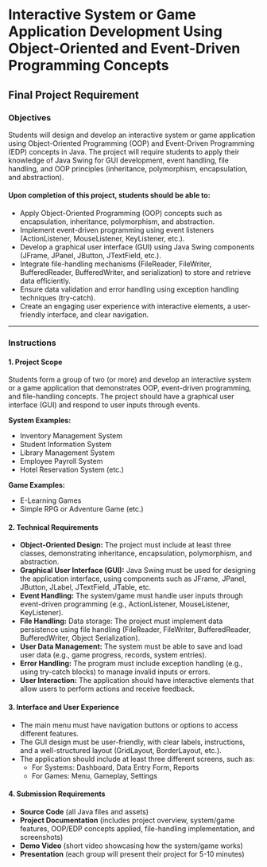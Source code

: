 # Interactive System or Game Application Development Using Object-Oriented and Event-Driven Programming Concepts

## Final Project Requirement

### Objectives
Students will design and develop an interactive system or game application using Object-Oriented Programming (OOP) and Event-Driven Programming (EDP) concepts in Java. The project will require students to apply their knowledge of Java Swing for GUI development, event handling, file handling, and OOP principles (inheritance, polymorphism, encapsulation, and abstraction).

#### Upon completion of this project, students should be able to:
- Apply Object-Oriented Programming (OOP) concepts such as encapsulation, inheritance, polymorphism, and abstraction.
- Implement event-driven programming using event listeners (ActionListener, MouseListener, KeyListener, etc.).
- Develop a graphical user interface (GUI) using Java Swing components (JFrame, JPanel, JButton, JTextField, etc.).
- Integrate file-handling mechanisms (FileReader, FileWriter, BufferedReader, BufferedWriter, and serialization) to store and retrieve data efficiently.
- Ensure data validation and error handling using exception handling techniques (try-catch).
- Create an engaging user experience with interactive elements, a user-friendly interface, and clear navigation.

---

### Instructions

#### 1. Project Scope
Students form a group of two (or more) and develop an interactive system or a game application that demonstrates OOP, event-driven programming, and file-handling concepts. The project should have a graphical user interface (GUI) and respond to user inputs through events.

**System Examples:**
- Inventory Management System
- Student Information System
- Library Management System
- Employee Payroll System
- Hotel Reservation System (etc.)

**Game Examples:**
- E-Learning Games
- Simple RPG or Adventure Game (etc.)

#### 2. Technical Requirements
- **Object-Oriented Design:** The project must include at least three classes, demonstrating inheritance, encapsulation, polymorphism, and abstraction.
- **Graphical User Interface (GUI):** Java Swing must be used for designing the application interface, using components such as JFrame, JPanel, JButton, JLabel, JTextField, JTable, etc.
- **Event Handling:** The system/game must handle user inputs through event-driven programming (e.g., ActionListener, MouseListener, KeyListener).
- **File Handling:** Data storage: The project must implement data persistence using file handling (FileReader, FileWriter, BufferedReader, BufferedWriter, Object Serialization).
- **User Data Management:** The system must be able to save and load user data (e.g., game progress, records, system entries).
- **Error Handling:** The program must include exception handling (e.g., using try-catch blocks) to manage invalid inputs or errors.
- **User Interaction:** The application should have interactive elements that allow users to perform actions and receive feedback.

#### 3. Interface and User Experience
- The main menu must have navigation buttons or options to access different features.
- The GUI design must be user-friendly, with clear labels, instructions, and a well-structured layout (GridLayout, BorderLayout, etc.).
- The application should include at least three different screens, such as:
  - For Systems: Dashboard, Data Entry Form, Reports
  - For Games: Menu, Gameplay, Settings

#### 4. Submission Requirements
- **Source Code** (all Java files and assets)
- **Project Documentation** (includes project overview, system/game features, OOP/EDP concepts applied, file-handling implementation, and screenshots)
- **Demo Video** (short video showcasing how the system/game works)
- **Presentation** (each group will present their project for 5-10 minutes) 